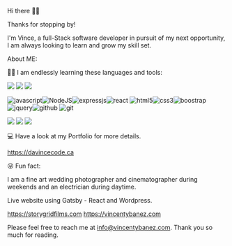 Hi there 🙈🙉



Thanks for stopping by!

I'm Vince, a full-Stack software developer in pursuit of my next opportunity, I am always looking to learn and grow my skill set. 



About ME:


🧑‍💻 I am endlessly learning these languages and tools:

![](https://img.shields.io/badge/React-61DAFB?style=for-the-badge&logo=react&logoColor=white&style=flat)
![](https://img.shields.io/badge/Javascript-F7DF1E?style=for-the-badge&logo=javascript&logoColor=black&style=flat)
![](https://img.shields.io/badge/Node-339933?style=for-the-badge&logo=node&logoColor=white&style=flat)

![javascript](https://bit.ly/32THR1f)![NodeJS](https://bit.ly/3ztcHtB)![expressjs](https://bit.ly/3n0QrSL)![react](https://bit.ly/3t3tP7Y)
![html5](https://bit.ly/3pV7WWr)![css3](https://bit.ly/3eRluMj)![boostrap](https://bit.ly/3njK90X)![jquery](https://bit.ly/3HDvkha)![github](https://bit.ly/3pTTUUX)
![git](https://bit.ly/3eOyPFn)

![](https://img.shields.io/badge/Github-davincecode-181717?style=for-the-badge&logo=github)
![](https://img.shields.io/badge/React-red?style=for-the-badge&logo=react)
![](https://img.shields.io/badge/React-red?style=for-the-badge&logo=react&logoColor=white&style=flat)


💻 Have a look at my Portfolio for more details.

https://davincecode.ca



😜 Fun fact:


I am a fine art wedding photographer and cinematographer during weekends and an electrician during daytime.


Live website using Gatsby - React and Wordpress.

https://storygridfilms.com
https://vincentybanez.com



Please feel free to reach me at info@vincentybanez.com. Thank you so much for reading. 
